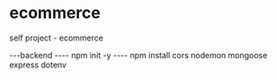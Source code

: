 # ecommerce
self project - ecommerce


---backend
---- npm init -y
---- npm install cors nodemon mongoose express dotenv
